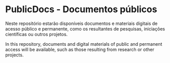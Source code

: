 # PublicDocs - Documentos públicos

Neste repositório estarão disponíveis documentos e materiais digitais de acesso público e permanente, como os resultantes de pesquisas, iniciações científicas ou outros projetos.

In this repository, documents and digital materials of public and permanent access will be available, such as those resulting from research or other projects.
